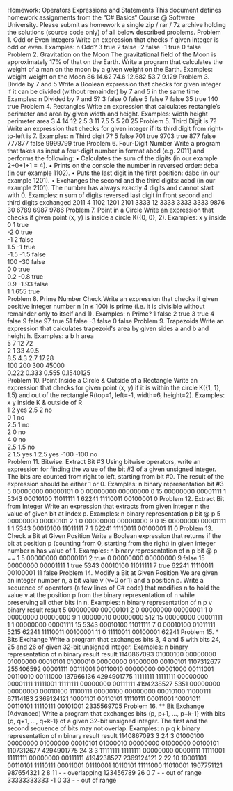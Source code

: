 Homework: Operators Expressions and Statements
This document defines homework assignments from the “C# Basics“ Course @ Software University. Please submit as homework a single zip / rar / 7z archive holding the solutions (source code only) of all below described problems.
Problem 1.	Odd or Even Integers
Write an expression that checks if given integer is odd or even. Examples:
n	Odd?
3	true
2	false
-2	false
-1	true
0	false
Problem 2.	Gravitation on the Moon
The gravitational field of the Moon is approximately 17% of that on the Earth. Write a program that calculates the weight of a man on the moon by a given weight on the Earth. Examples:
weight	weight on the Moon
86	14.62
74.6	12.682
53.7	9.129
Problem 3.	Divide by 7 and 5
Write a Boolean expression that checks for given integer if it can be divided (without remainder) by 7 and 5 in the same time. Examples:
n	Divided by 7 and 5?
3	false
0	false
5	false
7	false
35	true
140	true
Problem 4.	Rectangles
Write an expression that calculates rectangle’s perimeter and area by given width and height. Examples:
width	height	perimeter	area
3	4	14	12
2.5	3	11	7.5
5	5	20	25
Problem 5.	Third Digit is 7?
Write an expression that checks for given integer if its third digit from right-to-left is 7. Examples:
n	Third digit 7?
5	false
701	true
9703	true
877	false
777877	false
9999799	true
Problem 6.	Four-Digit Number
Write a program that takes as input a four-digit number in format abcd (e.g. 2011) and performs the following:
•	Calculates the sum of the digits (in our example 2+0+1+1 = 4).
•	Prints on the console the number in reversed order: dcba (in our example 1102).
•	Puts the last digit in the first position: dabc (in our example 1201).
•	Exchanges the second and the third digits: acbd (in our example 2101).
The number has always exactly 4 digits and cannot start with 0. Examples:
n	sum of digits	reversed	last digit in front	second and third digits exchanged
2011	4	1102	1201	2101
3333	12	3333	3333	3333
9876	30	6789	6987	9786
Problem 7.	Point in a Circle
Write an expression that checks if given point (x,  y) is inside a circle K({0, 0}, 2). Examples:
x	y	inside	 
0	1	true	
-2	0	true	
-1	2	false	
1.5	-1	true	
-1.5	-1.5	false	
100	-30	false	
0	0	true	
0.2	-0.8	true	
0.9	-1.93	false	
1	1.655	true	
Problem 8.	Prime Number Check
Write an expression that checks if given positive integer number n (n ≤ 100) is prime (i.e. it is divisible without remainder only to itself and 1). Examples:
n	Prime?
1	false
2	true
3	true
4	false
9	false
97	true
51	false
-3	false
0	false
Problem 9.	Trapezoids
Write an expression that calculates trapezoid's area by given sides a and b and height h. Examples:
a	b	h	area	 
5	7	12	72	
2	1	33	49.5	
8.5	4.3	2.7	17.28	
100	200	300	45000	
0.222	0.333	0.555	0.1540125	
Problem 10.	Point Inside a Circle & Outside of a Rectangle
Write an expression that checks for given point (x, y) if it is within the circle K({1, 1}, 1.5) and out of the rectangle R(top=1, left=-1, width=6, height=2). Examples:
x	y	inside K & outside of R	 
1	2	yes	
2.5	2	no	
0	1	no	
2.5	1	no	
2	0	no	
4	0	no	
2.5	1.5	no	
2	1.5	yes	
1	2.5	yes	
-100	-100	no	
Problem 11.	Bitwise: Extract Bit #3
Using bitwise operators, write an expression for finding the value of the bit #3 of a given unsigned integer. The bits are counted from right to left, starting from bit #0. The result of the expression should be either 1 or 0. Examples:
n	binary representation	bit #3
5	00000000 00000101	0
0	00000000 00000000	0
15	00000000 00001111	1
5343	00010100 11011111	1
62241	11110011 00100001	0
Problem 12.	Extract Bit from Integer
Write an expression that extracts from given integer n the value of given bit at index p. Examples:
n	binary representation	p	bit @ p
5	00000000 00000101	2	1
0	00000000 00000000	9	0
15	00000000 00001111	1	1
5343	00010100 11011111	7	1
62241	11110011 00100001	11	0
Problem 13.	Check a Bit at Given Position
Write a Boolean expression that returns if the bit at position p (counting from 0, starting from the right) in given integer number n has value of 1. Examples:
n	binary representation of n	p	bit @ p == 1
5	00000000 00000101	2	true
0	00000000 00000000	9	false
15	00000000 00001111	1	true
5343	00010100 11011111	7	true
62241	11110011 00100001	11	false
Problem 14.	Modify a Bit at Given Position
We are given an integer number n, a bit value v (v=0 or 1) and a position p. Write a sequence of operators (a few lines of C# code) that modifies n to hold the value v at the position p from the binary representation of n while preserving all other bits in n. Examples:
n	binary representation of n	p	v	binary result	result
5	00000000 00000101	2	0	00000000 00000001	1
0	00000000 00000000	9	1	00000010 00000000	512
15	00000000 00001111	1	1	00000000 00001111	15
5343	00010100 11011111	7	0	00010100 01011111	5215
62241	11110011 00100001	11	0	11110011 00100001	62241
Problem 15.	* Bits Exchange
Write a program that exchanges bits 3, 4 and 5 with bits 24, 25 and 26 of given 32-bit unsigned integer. Examples:
n	binary representation of n	binary result	result
1140867093	01000100 00000000 01000000 00010101	01000010 00000000 01000000 00100101	1107312677
255406592	00001111 00111001 00110010 00000000	00001000 00111001 00110010 00111000	137966136
4294901775	11111111 11111111 00000000 00001111	11111001 11111111 00000000 00111111	4194238527
5351	00000000 00000000 00010100 11100111	00000100 00000000 00010100 11000111	67114183
2369124121	10001101 00110101 11110111 00011001	10001011 00110101 11110111 00101001	2335569705
Problem 16.	** Bit Exchange (Advanced)
Write a program that exchanges bits {p, p+1, …, p+k-1} with bits {q, q+1, …, q+k-1} of a given 32-bit unsigned integer. The first and the second sequence of bits may not overlap. Examples:
n	p	q	k	binary representation of n	binary result	result
1140867093	3	24	3	01000100 00000000 01000000 00010101	01000010 00000000 01000000 00100101	1107312677
4294901775	24	3	3	11111111 11111111 00000000 00001111	11111001 11111111 00000000 00111111	4194238527
2369124121	2	22	10	10001101 00110101 11110111 00011001	01110001 10110101 11111000 11010001	1907751121
987654321	2	8	11	-	-	overlapping
123456789	26	0	7	-	-	out of range
33333333333	-1	0	33	-	-	out of range

